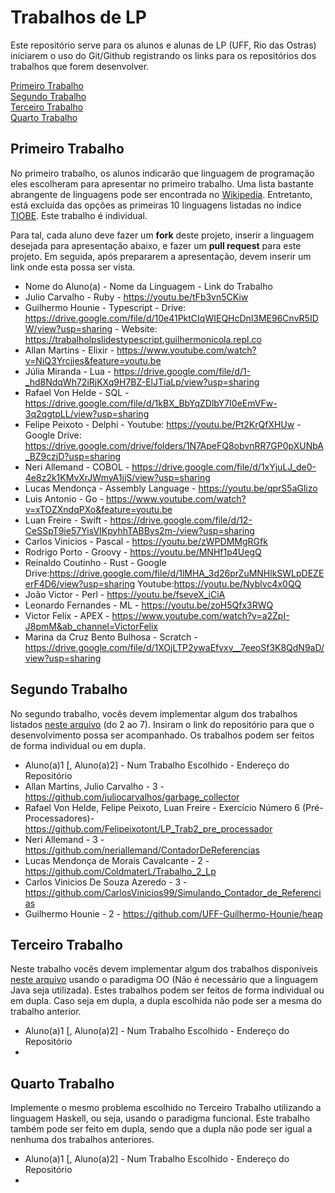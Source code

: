 # Trabalhos de LP

Este repositório serve para os alunos e alunas de LP (UFF, Rio das Ostras) iniciarem o uso do Git/Github registrando os links para os repositórios dos trabalhos que forem desenvolver.

[Primeiro Trabalho](#primeiro-trabalho)\
[Segundo Trabalho](#segundo-trabalho)\
[Terceiro Trabalho](#terceiro-trabalho)\
[Quarto Trabalho](#quarto-trabalho)

## Primeiro Trabalho

No primeiro trabalho, os alunos indicarão que linguagem de programação eles escolheram para apresentar no primeiro trabalho. Uma lista bastante abrangente de linguagens pode ser encontrada no [Wikipedia](https://en.wikipedia.org/wiki/List_of_programming_languages). Entretanto, está excluída das opções as primeiras 10 linguagens listadas no índice [TIOBE](https://www.tiobe.com/tiobe-index/). Este trabalho é individual.

Para tal, cada aluno deve fazer um **fork** deste projeto, inserir a linguagem desejada para apresentação abaixo, e fazer um **pull request** para este projeto. Em seguida, após prepararem a apresentação, devem inserir um link onde esta possa ser vista.

* Nome do Aluno(a) - Nome da Linguagem - Link do Trabalho
* Julio Carvalho - Ruby - https://youtu.be/tFb3vn5CKiw
* Guilhermo Hounie - Typescript - Drive: https://drive.google.com/file/d/10e41PktCIqWIEQHcDnl3ME96CnvR5IDW/view?usp=sharing - Website: https://trabalholpslidestypescript.guilhermonicola.repl.co
* Allan Martins - Elixir - https://www.youtube.com/watch?v=NiQ3Yrcjjes&feature=youtu.be
* Júlia Miranda - Lua - https://drive.google.com/file/d/1-_hd8NdqWh72iRjKXq9H7BZ-ElJTiaLp/view?usp=sharing
* Rafael Von Helde - SQL - https://drive.google.com/file/d/1kBX_BbYqZDlbY7I0eEmVFw-3q2qgtpLL/view?usp=sharing
* Felipe Peixoto - Delphi - Youtube: https://youtu.be/Pt2KrQfXHUw - Google Drive: https://drive.google.com/drive/folders/1N7ApeFQ8obvnRR7GP0pXUNbA_BZ9czjD?usp=sharing
* Neri Allemand - COBOL - https://drive.google.com/file/d/1xYjuLJ_de0-4e8z2k1KMvXrJWmyA1jjS/view?usp=sharing
* Lucas Mendonça - Assembly Language - https://youtu.be/qprS5aGlizo
* Luis Antonio - Go - https://www.youtube.com/watch?v=xTOZXndqPXo&feature=youtu.be
* Luan Freire - Swift - https://drive.google.com/file/d/12-CeSSpT9ie57YisVIKpyhhTABBys2m-/view?usp=sharing
* Carlos Vinicios - Pascal - https://youtu.be/zWPDMMgRGfk
* Rodrigo Porto - Groovy - https://youtu.be/MNHf1p4UegQ
* Reinaldo Coutinho - Rust - Google Drive:https://drive.google.com/file/d/1lMHA_3d26prZuMNHlkSWLpDEZEerF4D6/view?usp=sharing  Youtube:https://youtu.be/Nyblvc4x0QQ
* João Victor - Perl - https://youtu.be/fseveX_iCiA
* Leonardo Fernandes - ML - https://youtu.be/zoH5Qfx3RWQ
* Victor Felix - APEX - https://www.youtube.com/watch?v=a2ZpI-J8pmM&ab_channel=VictorFelix
* Marina da Cruz Bento Bulhosa - Scratch - https://drive.google.com/file/d/1XOjLTP2ywaEfvxv__7eeoSf3K8QdN9aD/view?usp=sharing

## Segundo Trabalho

No segundo trabalho, vocês devem implementar algum dos trabalhos listados [neste arquivo](http://www2.ic.uff.br/~bazilio/cursos/lp/material/Trabalhos.pdf) (do 2 ao 7). Insiram o link do repositório para que o desenvolvimento possa ser acompanhado. Os trabalhos podem ser feitos de forma individual ou em dupla.

* Aluno(a)1 [, Aluno(a)2] - Num Trabalho Escolhido - Endereço do Repositório
* Allan Martins, Julio Carvalho - 3 - https://github.com/juliocarvalhos/garbage_collector
* Rafael Von Helde, Felipe Peixoto, Luan Freire - Exercício Número 6 (Pré-Processadores)- https://github.com/Felipeixotont/LP_Trab2_pre_processador
* Neri Allemand - 3 - https://github.com/neriallemand/ContadorDeReferencias
* Lucas Mendonça de Morais Cavalcante - 2 - https://github.com/ColdmaterL/Trabalho_2_Lp
* Carlos Vinicios De Souza Azeredo - 3 - https://github.com/CarlosVinicios99/Simulando_Contador_de_Referencias
* Guilhermo Hounie - 2 - https://github.com/UFF-Guilhermo-Hounie/heap

## Terceiro Trabalho

Neste trabalho vocês devem implementar algum dos trabalhos disponíveis [neste arquivo](http://www2.ic.uff.br/~bazilio/cursos/lp/material/ListaExerciciosProgOO.pdf) usando o paradigma OO (Não é necessário que a linguagem Java seja utilizada). Estes trabalhos podem ser feitos de forma individual ou em dupla. Caso seja em dupla, a dupla escolhida não pode ser a mesma do trabalho anterior.

- Aluno(a)1 [, Aluno(a)2] - Num Trabalho Escolhido - Endereço do Repositório
-

## Quarto Trabalho

Implemente o mesmo problema escolhido no Terceiro Trabalho utilizando a linguagem Haskell, ou seja, usando o paradigma funcional. Este trabalho também pode ser feito em dupla, sendo que a dupla não pode ser igual a nenhuma dos trabalhos anteriores.

- Aluno(a)1 [, Aluno(a)2] - Num Trabalho Escolhido - Endereço do Repositório
-

